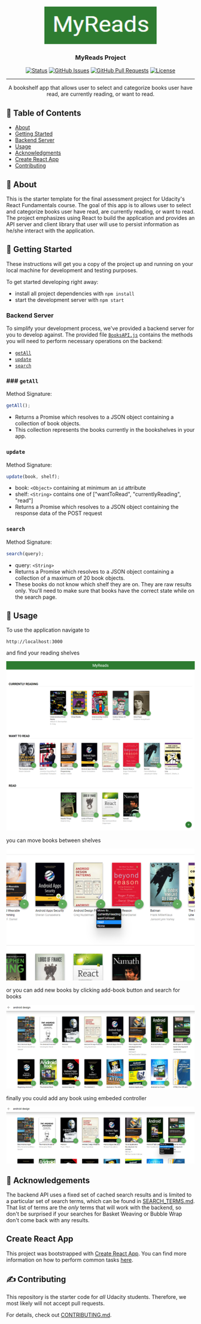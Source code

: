 <p align="center">
  <a href="" rel="noopener">
 <img width=300px height=100px src="https://github.com/aboudeif/myreads-react/blob/main/screenshots/Screenshot%202022-12-21%20185814.png" alt="Project logo"></a>
</p>

<h3 align="center">MyReads Project</h3>

<div align="center">

[![Status](https://img.shields.io/badge/status-active-success.svg)]()
[![GitHub Issues](https://img.shields.io/github/issues/kylelobo/The-Documentation-Compendium.svg)](https://github.com/kylelobo/The-Documentation-Compendium/issues)
[![GitHub Pull Requests](https://img.shields.io/github/issues-pr/kylelobo/The-Documentation-Compendium.svg)](https://github.com/kylelobo/The-Documentation-Compendium/pulls)
[![License](https://img.shields.io/badge/license-MIT-blue.svg)](/LICENSE)

</div>

---

<p align="center"> A bookshelf app that allows user to select and categorize books user have read, are currently reading, or want to read.
    <br> 
</p>

## 📝 Table of Contents

- [About](#about)
- [Getting Started](#getting_started)
- [Backend Server](#backend_server)
- [Usage](#usage)
- [Acknowledgments](#acknowledgement)
- [Create React App](#createreactapp)
- [Contributing](#contributing)

## 🧐 About <a name = "about"></a>

This is the starter template for the final assessment project for Udacity's React Fundamentals course. The goal of this app is to allows user to select and categorize books user have read, are currently reading, or want to read. The project emphasizes using React to build the application and provides an API server and client library that user will use to persist information as he/she interact with the application.

## 🏁 Getting Started <a name = "getting_started"></a>

These instructions will get you a copy of the project up and running on your local machine for development and testing purposes.

To get started developing right away:

- install all project dependencies with `npm install`
- start the development server with `npm start`

### Backend Server <a name = "backend_server"></a>

To simplify your development process, we've provided a backend server for you to develop against. The provided file [`BooksAPI.js`](starter/src/BooksAPI.js) contains the methods you will need to perform necessary operations on the backend:

- [`getAll`](#getall)
- [`update`](#update)
- [`search`](#search)

### ### `getAll`

Method Signature:

```js
getAll();
```

- Returns a Promise which resolves to a JSON object containing a collection of book objects.
- This collection represents the books currently in the bookshelves in your app.

### `update`

Method Signature:

```js
update(book, shelf);
```

- book: `<Object>` containing at minimum an `id` attribute
- shelf: `<String>` contains one of ["wantToRead", "currentlyReading", "read"]
- Returns a Promise which resolves to a JSON object containing the response data of the POST request

### `search`

Method Signature:

```js
search(query);
```

- query: `<String>`
- Returns a Promise which resolves to a JSON object containing a collection of a maximum of 20 book objects.
- These books do not know which shelf they are on. They are raw results only. You'll need to make sure that books have the correct state while on the search page.


## 🎈 Usage <a name="usage"></a>

To use the application navigate to 
```
http://localhost:3000
```
and find your reading shelves

[![home](screenshots/screencapture-localhost-3000-2022-12-21-18_23_26.png)]()

you can move books between shelves

[![move](screenshots/Screenshot-2022-12-21-182426.png)]()

or you can add new books by clicking add-book button and search for books

[![search](screenshots/Screenshot-2022-12-21-182509.png)]()

finally you could add any book using embeded controller

[![add](screenshots/Screenshot-2022-12-21-182545.png)]()


## 🎉 Acknowledgements <a name = "acknowledgement"></a>

The backend API uses a fixed set of cached search results and is limited to a particular set of search terms, which can be found in [SEARCH_TERMS.md](SEARCH_TERMS.md). That list of terms are the _only_ terms that will work with the backend, so don't be surprised if your searches for Basket Weaving or Bubble Wrap don't come back with any results.

## Create React App <a name = "createreactapp"></a>

This project was bootstrapped with [Create React App](https://github.com/facebook/create-react-app). You can find more information on how to perform common tasks [here](https://github.com/facebook/create-react-app/blob/main/packages/cra-template/template/README.md).

## ✍️ Contributing <a name = "contributing"></a>

This repository is the starter code for _all_ Udacity students. Therefore, we most likely will not accept pull requests.

For details, check out [CONTRIBUTING.md](CONTRIBUTING.md).
